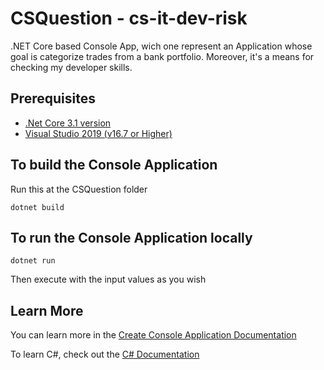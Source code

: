 ﻿# CSQuestion - cs-it-dev-risk
.NET Core based Console App, wich one represent an Application whose goal is categorize trades from a bank portfolio. Moreover, it's a means for checking my developer skills.

## Prerequisites
* [.Net Core 3.1 version](https://dotnet.microsoft.com/download/dotnet/3.1)
* [Visual Studio 2019 (v16.7 or Higher)](https://visualstudio.microsoft.com/pt-br/downloads/)

## To build the Console Application
Run this at the CSQuestion folder
```
dotnet build
```

## To run the Console Application locally
```
dotnet run
```

Then execute with the input values as you wish

## Learn More
You can learn more in the [Create Console Application Documentation](https://docs.microsoft.com/pt-br/visualstudio/get-started/csharp/tutorial-console?view=vs-2022)

To learn C#, check out the [C# Documentation](https://docs.microsoft.com/pt-br/dotnet/csharp/)